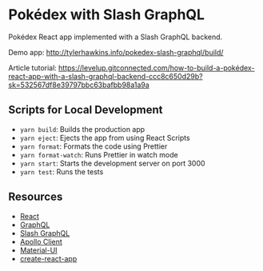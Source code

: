 # Pokédex with Slash GraphQL

Pokédex React app implemented with a Slash GraphQL backend.

Demo app: http://tylerhawkins.info/pokedex-slash-graphql/build/

Article tutorial: https://levelup.gitconnected.com/how-to-build-a-pokédex-react-app-with-a-slash-graphql-backend-ccc8c650d29b?sk=532567df8e39797bbc63bafbb98a1a9a

## Scripts for Local Development

- `yarn build`: Builds the production app
- `yarn eject`: Ejects the app from using React Scripts
- `yarn format`: Formats the code using Prettier
- `yarn format-watch`: Runs Prettier in watch mode
- `yarn start`: Starts the development server on port 3000
- `yarn test`: Runs the tests

## Resources

- [React](https://reactjs.org/)
- [GraphQL](https://graphql.org/)
- [Slash GraphQL](https://dgraph.io/graphql/b)
- [Apollo Client](https://www.apollographql.com/docs/react/)
- [Material-UI](https://material-ui.com/)
- [create-react-app](https://github.com/facebook/create-react-app)
